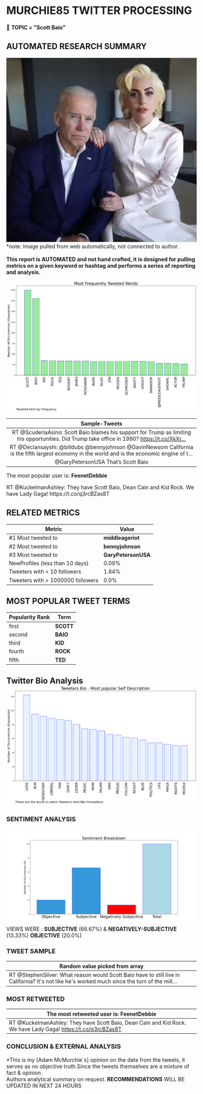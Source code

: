 # MURCHIE85 TWITTER PROCESSING 
&#x1F34E; **TOPIC = "Scott Baio"**

## AUTOMATED RESEARCH SUMMARY

![image](assets/2023-07-05hashtagImage.png)*note: Image pulled from web automatically, not connected to author.
<br></br>
<b> This report is AUTOMATED and not hand crafted, it is designed for pulling metrics on a given keyword or hashtag and performs a series of reporting and analysis.</b>



![image](assets/2023-07-05TWEETS.png)



|                **Sample-Tweets**        |
| :-------------: |
| RT @ScuderiaAsino: Scott Baio blames his support for Trump as limiting his opportunities.  Did Trump take office in 1990? https://t.co/XkXr… |
| RT @Declansayshi: @billdubs @bennyjohnson @GavinNewsom California is the fifth largest economy in the world and is the economic engine of t… |
| @GaryPetersonUSA That’s Scott Baio |

The most popular user is: **FeenetDebbie**
<div class="alert alert-block alert-danger"> RT @KuckelmanAshley: They have Scott Baio, Dean Cain and Kid Rock. We have Lady Gaga! https://t.co/q3rcBZas8T</div>

## RELATED METRICS<br>
| Metric | Value |
| ------------- | ------------- |
| #1 Most tweeted to  | **middleageriot** |
| #2 Most tweeted to  | **bennyjohnson** |
| #3 Most tweeted to  | **GaryPetersonUSA** |
| NewProfiles (less than 10 days) | 0.09%  |
| Tweeters with < 10 followers  | 1.84%|
| Tweeters with > 1000000 followers  | 0.0%  |



## MOST POPULAR TWEET TERMS 


| Popularity Rank  | Term |
| ------------- | ------------- |
| first  | **SCOTT**  |
| second  | **BAIO**  |
| third  | **KID** |
| fourth  | **ROCK**  |
| fifth  | **TED**  |


## Twitter Bio Analysis![image](assets/2023-07-05BIO.png)
### SENTIMENT ANALYSIS
![image](assets/2023-07-05sentiment.png)
VIEWS WERE : **SUBJECTIVE**  (66.67%) & **NEGATIVELY-SUBJECTIVE** (13.33%) **OBJECTIVE** (20.0%)

### TWEET SAMPLE 
| Random value picked from array |
| ------------- |
|RT @StephenSilver: What reason would Scott Baio have to still live in California? It's not like he's worked much since the turn of the mill… |

### MOST RETWEETED 

| The most retweeted user is: **FeenetDebbie**  |
| ------------- |
| RT @KuckelmanAshley: They have Scott Baio, Dean Cain and Kid Rock. We have Lady Gaga! https://t.co/q3rcBZas8T |

### CONCLUSION & EXTERNAL ANALYSIS

*This is my [Adam McMurchie`s] opinion on the data from the tweets, it serves as no objective truth.Since the tweets themselves are a mixture of fact & opinion.<br>
Authors analytical summary on request.
**RECOMMENDATIONS** WILL BE UPDATED IN NEXT  24 HOURS <br>